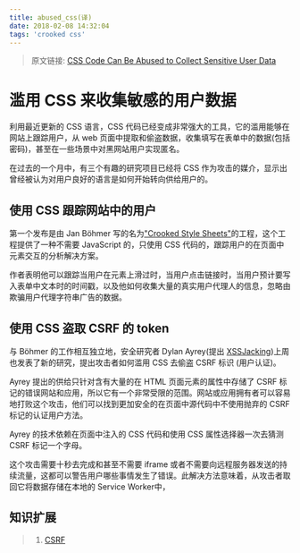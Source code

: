 ```yaml
---
title: abused_css(译)
date: 2018-02-08 14:32:04
tags: 'crooked css'
---
```


> 原文链接: [CSS Code Can Be Abused to Collect Sensitive User Data](https://www.bleepingcomputer.com/news/security/css-code-can-be-abused-to-collect-sensitive-user-data/)

# 滥用 CSS 来收集敏感的用户数据

利用最近更新的 CSS 语言，CSS 代码已经变成非常强大的工具，它的滥用能够在网站上跟踪用户，从 web 页面中提取和偷盗数据，收集填写在表单中的数据(包括密码)，甚至在一些场景中对黑网站用户实现匿名。

在过去的一个月中，有三个有趣的研究项目已经将 CSS 作为攻击的媒介，显示出曾经被认为对用户良好的语言是如何开始转向供给用户的。

## 使用 CSS 跟踪网站中的用户

第一个发布是由 Jan Böhmer 写的名为["Crooked Style Sheets"](https://github.com/jbtronics/CrookedStyleSheets)的工程，这个工程提供了一种不需要 JavaScript 的，只使用 CSS 代码的，跟踪用户的在页面中元素交互的分析解决方案。

作者表明他可以跟踪当用户在元素上滑过时，当用户点击链接时，当用户预计要写入表单中文本时的时间戳，以及他如何收集大量的真实用户代理人的信息，忽略由欺骗用户代理字符串广告的数据。

## 使用 CSS 盗取 CSRF 的 token

与 Böhmer 的工作相互独立地，安全研究者 Dylan Ayrey(提出 [XSSJacking](https://www.bleepingcomputer.com/news/security/new-attack-xssjacking-combines-clickjacking-pastejacking-and-self-xss/))上周也发表了新的研究，提出攻击者如何滥用 CSS 去偷盗 CSRF 标识 (用户认证)。

Ayrey 提出的供给只针对含有大量的在 HTML 页面元素的属性中存储了 CSRF 标记的错误网站和应用，所以它有一个非常受限的范围。网站或应用拥有者可以容易地打败这个攻击，他们可以找到更加安全的在页面中源代码中不使用抛弃的 CSRF 标记的认证用户方法。

Ayrey 的技术依赖在页面中注入的 CSS 代码和使用 CSS 属性选择器一次去猜测 CSRF 标记一个字母。

这个攻击需要十秒去完成和甚至不需要 iframe 或者不需要向远程服务器发送的持续流量，这都可以警告用户哪些事情发生了错误。此解决方法意味着，从攻击者取回它将数据存储在本地的 Service Worker中，

## 知识扩展

> 1. [CSRF](https://zh.wikipedia.org/wiki/%E8%B7%A8%E7%AB%99%E8%AF%B7%E6%B1%82%E4%BC%AA%E9%80%A0)